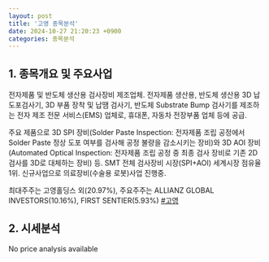 ```yaml
---
layout: post
title: '고영 종목분석'
date: 2024-10-27 21:20:23 +0900
categories: 종목분석
---
```


## 1. 종목개요 및 주요사업

전자제품 및 반도체 생산용 검사장비 제조업체. 전자제품 생산용, 반도체 생산용 3D 납도포검사기, 3D 부품 장착 및 납땜 검사기, 반도체 Substrate Bump 검사기를 제조하는 전자 제조 전문 서비스(EMS) 업체로, 휴대폰, 자동차 전장부품 업체 등에 공급.

주요 제품으로 3D SPI 장비(Solder Paste Inspection: 전자제품 조립 공정에서 Solder Paste 정상 도포 여부를 검사해 공정 불량을 감소시키는 장비)와 3D AOI 장비(Automated Optical Inspection: 전자제품 조립 공정 중 최종 검사 장비로 기존 2D 검사를 3D로 대체하는 장비) 등. SMT 전체 검사장비 시장(SPI+AOI) 세계시장 점유율 1위. 신규사업으로 의료장비(수술용 로봇)사업 진행중.

최대주주는 고영홀딩스 외(20.97%), 주요주주는 ALLIANZ GLOBAL INVESTORS(10.16%), FIRST SENTIER(5.93%)
[#고영](#)

## 2. 시세분석

No price analysis available
